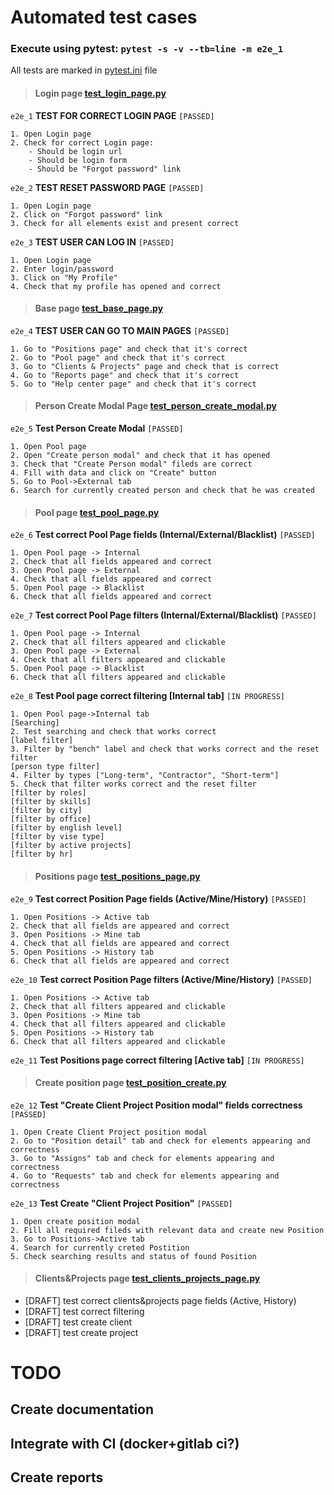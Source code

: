 # Automated test cases
### Execute using pytest: `pytest -s -v --tb=line -m e2e_1`

All tests are marked in [pytest.ini](ahs_selenium/pytest.ini) file

> #### Login page [test_login_page.py](ahs_selenium/test_login_page.py) 

`e2e_1` **TEST FOR CORRECT LOGIN PAGE** `[PASSED]`

    1. Open Login page
    2. Check for correct Login page:
        - Should be login url
        - Should be login form
        - Should be "Forgot password" link

`e2e_2` **TEST RESET PASSWORD PAGE** `[PASSED]`

    1. Open Login page
    2. Click on "Forgot password" link
    3. Check for all elements exist and present correct

`e2e_3` **TEST USER CAN LOG IN** `[PASSED]`
    
    1. Open Login page
    2. Enter login/password
    3. Click on "My Profile" 
    4. Check that my profile has opened and correct

> #### Base page [test_base_page.py](ahs_selenium/test_base_page.py)

`e2e_4` **TEST USER CAN GO TO MAIN PAGES** `[PASSED]`

    1. Go to "Positions page" and check that it's correct 
    2. Go to "Pool page" and check that it's correct
    3. Go to "Clients & Projects" page and check that is correct
    4. Go to "Reports page" and check that it's correct
    5. Go to "Help center page" and check that it's correct

> #### Person Create Modal Page [test_person_create_modal.py](ahs_selenium/test_person_create_modal.py)

`e2e_5` **Test Person Create Modal** `[PASSED]`

    1. Open Pool page
    2. Open "Create person modal" and check that it has opened
    3. Check that "Create Person modal" fileds are correct
    4. Fill with data and click on "Create" button
    5. Go to Pool->External tab
    6. Search for currently created person and check that he was created

> #### Pool page [test_pool_page.py](ahs_selenium/test_pool_page.py)

`e2e_6` **Test correct Pool Page fields (Internal/External/Blacklist)** `[PASSED]`

    1. Open Pool page -> Internal
    2. Check that all fields appeared and correct
    3. Open Pool page -> External
    4. Check that all fields appeared and correct
    5. Open Pool page -> Blacklist
    6. Check that all fields appeared and correct

`e2e_7` **Test correct Pool Page filters (Internal/External/Blacklist)** `[PASSED]`

    1. Open Pool page -> Internal
    2. Check that all filters appeared and clickable
    3. Open Pool page -> External
    4. Check that all filters appeared and clickable
    5. Open Pool page -> Blacklist
    6. Check that all filters appeared and clickable
   
`e2e_8` **Test Pool page correct filtering [Internal tab]** `[IN PROGRESS]`
    
    1. Open Pool page->Internal tab
    [Searching]
    2. Test searching and check that works correct
    [label filter]
    3. Filter by "bench" label and check that works correct and the reset filter
    [person type filter]
    4. Filter by types ["Long-term", "Contractor", "Short-term"]
    5. Check that filter works correct and the reset filter
    [filter by roles]
    [filter by skills]
    [filter by city]
    [filter by office]
    [filter by english level]
    [filter by vise type]
    [filter by active projects]
    [filter by hr]

> #### Positions page [test_positions_page.py](ahs_selenium/test_positions_page.py)

`e2e_9` **Test correct Position Page fields (Active/Mine/History)** `[PASSED]`
    
    1. Open Positions -> Active tab
    2. Check that all fields are appeared and correct
    3. Open Positions -> Mine tab
    4. Check that all fields are appeared and correct
    5. Open Positions -> History tab
    6. Check that all fields are appeared and correct

`e2e_10` **Test correct Position Page filters (Active/Mine/History)** `[PASSED]`
    
    1. Open Positions -> Active tab
    2. Check that all filters appeared and clickable
    3. Open Positions -> Mine tab
    4. Check that all filters appeared and clickable
    5. Open Positions -> History tab
    6. Check that all filters appeared and clickable

`e2e_11` **Test Positions page correct filtering [Active tab]** `[IN PROGRESS]`

> #### Create position page [test_position_create.py](ahs_selenium/test_position_create.py)

`e2e_12` **Test "Create Client Project Position modal" fields correctness** `[PASSED]`

    1. Open Create Client Project position modal
    2. Go to "Position detail" tab and check for elements appearing and correctness
    3. Go to "Assigns" tab and check for elements appearing and correctness
    4. Go to "Requests" tab and check for elements appearing and correctness

`e2e_13` **Test Create "Client Project Position"** `[PASSED]`

    1. Open create position modal
    2. Fill all required fileds with relevant data and create new Position
    3. Go to Positions->Active tab
    4. Search for currently creted Postition
    5. Check searching results and status of found Position


> #### Clients&Projects page [test_clients_projects_page.py](ahs_selenium/test_clients_projects_page.py) 

- [DRAFT] test correct clients&projects page fields (Active, History)
- [DRAFT] test correct filtering
- [DRAFT] test create client
- [DRAFT] test create project


# TODO
## Create documentation
## Integrate with CI (docker+gitlab ci?)
## Create reports 
